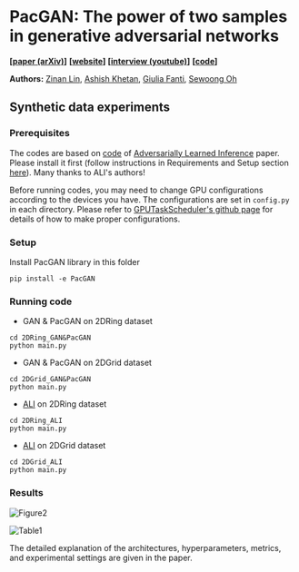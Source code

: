 # PacGAN: The power of two samples in generative adversarial networks

**[[paper (arXiv)](https://arxiv.org/abs/1712.04086)]**
**[[website](http://swoh.web.engr.illinois.edu/pacgan.html)]**
**[[interview (youtube)](https://www.youtube.com/watch?v=MqdhDdD4-Z0)]**
**[[code](https://github.com/fjxmlzn/PacGAN)]**


**Authors:** [Zinan Lin](http://www.andrew.cmu.edu/user/zinanl/), [Ashish Khetan](http://web.engr.illinois.edu/~khetan2/), [Giulia Fanti](https://www.andrew.cmu.edu/user/gfanti/), [Sewoong Oh](http://web.engr.illinois.edu/~swoh/)

## Synthetic data experiments

### Prerequisites
The codes are based on [code](https://github.com/IshmaelBelghazi/ALI) of [Adversarially Learned Inference](https://arxiv.org/abs/1606.00704) paper. Please install it first (follow instructions in Requirements and Setup section [here](https://github.com/IshmaelBelghazi/ALI)). Many thanks to ALI's authors!

Before running codes, you may need to change GPU configurations according to the devices you have. The configurations are set in `config.py` in each directory. Please refer to [GPUTaskScheduler's github page](https://github.com/fjxmlzn/GPUTaskScheduler) for details of how to make proper configurations.

### Setup
Install PacGAN library in this folder
```
pip install -e PacGAN
```

### Running code
* GAN & PacGAN on 2DRing dataset
```
cd 2DRing_GAN&PacGAN
python main.py
```

* GAN & PacGAN on 2DGrid dataset
```
cd 2DGrid_GAN&PacGAN
python main.py
```

* [ALI](https://arxiv.org/abs/1606.00704) on 2DRing dataset
```
cd 2DRing_ALI
python main.py
```

* [ALI](https://arxiv.org/abs/1606.00704) on 2DGrid dataset
```
cd 2DGrid_ALI
python main.py
```

### Results
![Figure2](https://github.com/fjxmlzn/PacGAN/blob/master/synthetic_data_experiments/results/Figure2.png)

![Table1](https://github.com/fjxmlzn/PacGAN/blob/master/synthetic_data_experiments/results/Table1.png)

The detailed explanation of the architectures, hyperparameters, metrics, and experimental settings are given in the paper.

